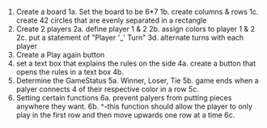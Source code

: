 1. Create a board
    1a. Set the board to be 6*7
    1b. create columns & rows
    1c. create 42 circles that are evenly separated in a rectangle
2. Create 2 players
    2a. define player 1 & 2
    2b. assign colors to player 1 & 2
    2c. put a statement of "Player '_' Turn"
    3d. alternate turns with each player
3. Create a Play again button
4. set a text box that explains the rules on the side
    4a. create a button that opens the rules in a text box
    4b. 
5. Determine the GameStatus
    5a. Winner, Loser, Tie
    5b. game ends when a palyer connects 4 of their respective color in a row
    5c.
6. Setting certain functions
    6a. prevent palyers from putting pieces anywhere they want.
    6b. ^-this function should allow the player to only play in the first row and then move upwards one row at a time
    6c.


